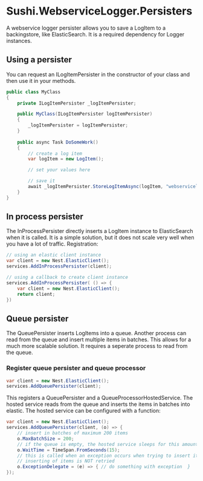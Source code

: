 ﻿# Sushi.WebserviceLogger.Persisters
A webservice logger persister allows you to save a LogItem to a backingstore, like ElasticSearch. 
It is a required dependency for Logger instances.
## Using a persister
You can request an ILogItemPersister in the constructor of your class and then use it in your methods.
```csharp
public class MyClass
{
    private ILogItemPersister _logItemPersister;

    public MyClass(ILogItemPersister logItemPersister)
    {
        _logItemPersister = logItemPersister;
    }
    
    public async Task DoSomeWork()
    {
        // create a log item
        var logItem = new LogItem();

        // set your values here

        // save it
        await _logItemPersister.StoreLogItemAsync(logItem, "webservicelogs-mylogs");
    }
}
```

## In process persister
The InProcessPersister directly inserts a LogItem instance to ElasticSearch when it is called. It is a simple solution, but it does not scale very well when you have a lot of traffic.
Registration:
```csharp
// using an elastic client instance
var client = new Nest.ElasticClient();
services.AddInProcessPersister(client);

// using a callback to create client instance
services.AddInProcessPersister( () => {
    var client = new Nest.ElasticClient();
    return client;
})
```
## Queue persister
The QueuePersister inserts LogItems into a queue. Another process can read from the queue and insert multiple items in batches. This allows for a much more scalable solution. It requires a seperate process to read from the queue.

### Register queue persister and queue processor
```csharp
var client = new Nest.ElasticClient();
services.AddQueuePersister(client);
```
This registers a QueuePersister and a QueueProcessorHostedService. The hosted service reads from the queue and inserts the items in batches into elastic. The hosted service can be configured with a function:
```csharp
var client = new Nest.ElasticClient();
services.AddQueuePersister(client, (o) => {
    // insert in batches of maximum 200 items
    o.MaxBatchSize = 200;
    // if the queue is empty, the hosted service sleeps for this amount of time before checking again
    o.WaitTime = TimeSpan.FromSeconds(15);
    // this is called when an exception occurs when trying to insert items into elastic. 
    // inserting of items is NOT retried
    o.ExceptionDelegate = (e) => { // do something with exception  }
});
```
